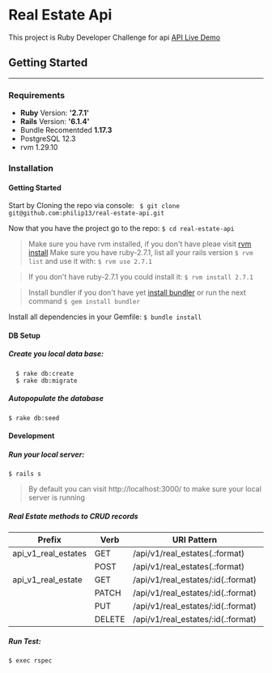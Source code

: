  Real Estate Api
====================

  This project is  Ruby Developer Challenge  for api
  [API Live Demo](https://real-estate-api-by-phillip.herokuapp.com/)
  
## Getting Started 
---------------------
### Requirements
  * **Ruby** Version: **'2.7.1'**
  * **Rails** Version: **'6.1.4'**
  * Bundle Recomentded **1.17.3**
  * PostgreSQL 12.3
  * rvm 1.29.10

 
### Installation

#### Getting Started
Start by Cloning the repo via console:
` $ git clone git@github.com:philip13/real-estate-api.git`
 
Now that you have the project go to the repo:
`$ cd real-estate-api`

> Make sure you have rvm installed, if you don't have pleae visit  [rvm install](https://rvm.io/rvm/install)
> Make sure you have ruby-2.7.1, list all your rails version `$ rvm list` and use it with:
`$ rvm use 2.7.1`

> If you don't have ruby-2.7.1 you could install it:
`$ rvm install 2.7.1`

> Install bundler if you don't have yet [install bundler](https://bundler.io/) or run the next command `$ gem install bundler`

Install all dependencies in your Gemfile:
`$ bundle install`



#### DB Setup

##### Create you local data base:
```
  $ rake db:create
  $ rake db:migrate
```

##### Autopopulate the database
`$ rake db:seed`

#### Development

##### Run your local server:

`$ rails s`
> By default you can visit http://localhost:3000/ to make sure your local server is running

##### Real Estate methods to CRUD records

| Prefix | Verb | URI Pattern | Controller#Action |
| ----------- | ----------- | ----------- | ----------- |
| api_v1_real_estates | GET | /api/v1/real_estates(.:format) | api/v1/real_estates#index |
|   | POST |  /api/v1/real_estates(.:format) | api/v1/real_estates#create |
| api_v1_real_estate | GET | /api/v1/real_estates/:id(.:format) | api/v1/real_estates#show |
|     | PATCH | /api/v1/real_estates/:id(.:format) | api/v1/real_estates#update |
|  | PUT  |  /api/v1/real_estates/:id(.:format) | api/v1/real_estates#update |
|  | DELETE | /api/v1/real_estates/:id(.:format) | api/v1/real_estates#destroy |

##### Run Test:
`$ exec rspec `
